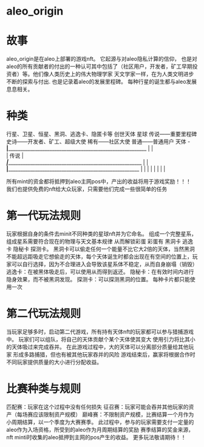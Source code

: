 # aleo_origin
# 故事
aleo_origin是在aleo上部署的游戏nft。
它起源与对aleo隐私计算的信仰，
也是对aleo的所有贡献者的付出的一种认可其中包括了（社区用户，开发者，矿工早期投资者）等。他们像人类历史上的伟大物理学家 天文学家一样，在为人类文明进步不断的探索与付出.
也是记录着aleo的发展里程碑。
每种行星的诞生都与aleo发展息息相关。

# 种类
行星、卫星、恒星、黑洞、逃逸卡、隐匿卡等
创世天体
星球
传说——重要里程碑
史诗——开发者、矿工、超级大使
稀有——社区大使
普通——普通用户
天体
-__________|___________________________________________________________________
|          |     
|    传说  |       
___________|__________________________________________________________________
|
|
____________|__________________________________________________________________
|
|
|
|
|
|
|
|


所有mint的资金都将抵押到aleo主网pos中，产出的收益将用于游戏奖励！！！
我们也提供免费的nft给大众玩家，只需要他们完成一些很简单的任务


# 第一代玩法规则
玩家根据自身的条件去minit不同种类的星球nft并为它命名。
组成一个完整星系，组成星系需要符合现在的物理与天文基本规律
从而解锁彩蛋 彩蛋有 黑洞卡 逃逸卡 隐秘卡 探测卡。
黑洞卡可以偷走任何一个能量不比它大2倍的天体，当然黑洞不能超远距吸走它想偷走的天体，每个天体诞生时都会出现在有空间的位置上，玩家可以自行选择，因为不合理进入会导致该星系体不稳定，从而自身崩塌（销毁）
逃逸卡：在被黑体吸走后，可以使用从而得到返还。
隐秘卡：在有效时间内进行隐身效果，而不被黑洞发现。
探测卡：可以探测黑洞的位置。
每种卡片都只能使用一次

# 第二代玩法规则
当玩家足够多时，启动第二代游戏，所有持有天体nft的玩家都可以参与猎捕游戏中。
玩家们可以组队，将自己的天体贡献个某个天体使其变大 使用引力将比其小的天体吸过来完成吞并。
在此游戏过程中，大的天体可以分离部分质量给其他玩家 形成多路捕猎，但也有被其他玩家吞并的风险
游戏结束后，赢家将根据合作时不同玩家提供质量的大小进行分配收益。
# 比赛种类与规则
匹配赛：玩家在这个过程中没有任何损失
征召赛：玩家可能会吞并其他玩家的资产（每场赛应该限制资产规模）
巅峰赛：不限制资产规模，比赛结算一个月作为小周期结算，以一个季度为大赛赛季。
        此过程中，参与的玩家需要支付一定量的aleo作为入场资格，所受到的aleo作为月周期结算的奖励
        赛季结算的奖金来源，nft minti时收集的aleo抵押到主网的pos产生的收益。
 更多玩法敬请期待！！
